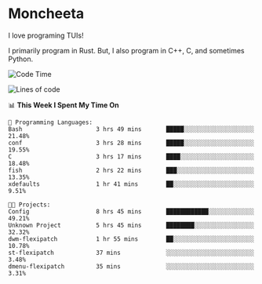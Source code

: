# Moncheeta

I love programing TUIs!

I primarily program in Rust. But, I also program in C++, C, and sometimes Python.

<!--START_SECTION:waka-->
![Code Time](http://img.shields.io/badge/Code%20Time-151%20hrs%2015%20mins-blue)

![Lines of code](https://img.shields.io/badge/From%20Hello%20World%20I%27ve%20Written-15%20Thousand%20lines%20of%20code-blue)

📊 **This Week I Spent My Time On** 

```text
💬 Programming Languages: 
Bash                     3 hrs 49 mins       █████░░░░░░░░░░░░░░░░░░░░   21.48% 
conf                     3 hrs 28 mins       █████░░░░░░░░░░░░░░░░░░░░   19.55% 
C                        3 hrs 17 mins       ████░░░░░░░░░░░░░░░░░░░░░   18.48% 
fish                     2 hrs 22 mins       ███░░░░░░░░░░░░░░░░░░░░░░   13.35% 
xdefaults                1 hr 41 mins        ██░░░░░░░░░░░░░░░░░░░░░░░   9.51%

🐱‍💻 Projects: 
Config                   8 hrs 45 mins       ████████████░░░░░░░░░░░░░   49.21% 
Unknown Project          5 hrs 45 mins       ████████░░░░░░░░░░░░░░░░░   32.32% 
dwm-flexipatch           1 hr 55 mins        ██░░░░░░░░░░░░░░░░░░░░░░░   10.78% 
st-flexipatch            37 mins             ░░░░░░░░░░░░░░░░░░░░░░░░░   3.48% 
dmenu-flexipatch         35 mins             ░░░░░░░░░░░░░░░░░░░░░░░░░   3.31%

```

<!--END_SECTION:waka-->
